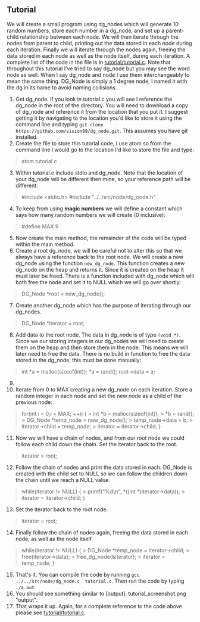 ## Tutorial
We will create a small program using dg_nodes which will generate 10 random numbers, store each number in a dg_node, and set up a parent-child relationship between each node.  We will then iterate through the nodes from parent to child, printing out the data stored in each node during each iteration.  Finally we will iterate through the nodes again, freeing the data stored in each node as well as the node itself, during each iteration.
A complete list of the code in the file is in [tutorial/tutorial.c](tutorial/tutorial.c).
Note that throughout this tutorial I've tried to say dg_node but you may see the word node as well.  When I say dg_node and node I use them interchangeably to mean the same thing.  DG_Node is simply a 1 degree node, I named it with the dg in its name to avoid naming collisions.

1. Get dg_node.  If you look in tutorial.c you will see I reference the dg_node in the root of the directory.  You will need to download a copy of dg_node and reference it from the location that you put it.  I suggest getting it by navigating to the location you'd like to store it using the command line and typing `git clone https://github.com/vision89/dg_node.git`.  This assumes you have git installed.
2. Create the file to store this tutorial code, I use atom so from the command line I would go to the location I'd like to store the file and type:
  > atom tutorial.c
3. Within tutorial.c include stdio and dg_node.  Note that the location of your dg_node will be different then mine, so your reference path will be different:
  >#include <stdio.h>
  >#include "../../src/node/dg_node.h"
4. To keep from using **magic numbers** we will define a constant which says how many random numbers we will create (0 inclusive):
  > #define MAX 9
5. Now create the main method, the remainder of the code will be typed within the main method.
6. Create a root dg_node, we will be careful not to alter this so that we always have a reference back to the root node.  We will create a new dg_node using the function `new_dg_node`.  This function creates a new dg_node on the heap and returns it.  Since it is created on the heap it must later be freed.  There is a function included with dg_node which will both free the node and set it to NULL which we will go over shortly:
  > DG_Node \*root = new_dg_node();
7. Create another dg_node which has the purpose of iterating through our dg_nodes.
  > DG_Node \*iterator = root;
8. Add data to the root node.  The data in dg_node is of type `(void *)`.  Since we our storing integers in our dg_nodes we will need to create them on the heap and then store them in the node.  This means we will later need to free the data.  There is no build in function to free the data stored in the dg_node, this must be done manually:
  > int \*a = malloc(sizeof(int));
  > \*a = rand();
  > root->data = a;
9.
10. Iterate from 0 to MAX creating a new dg_node on each iteration.  Store a random integer in each node and set the new node as a child of the previous node:
  > for(int i = 0;i < MAX; ++i) {
    > int \*b = malloc(sizeof(int));
    > \*b = rand();
    > DG_Node \*temp_node = new_dg_node();
    > temp_node->data = b;
    > iterator->child = temp_node;
    > iterator = iterator->child;
  > }
11.  Now we will have a chain of nodes, and from our root node we could follow each child down the chain.  Set the iterator back to the root.
  > iterator = root;
12. Follow the chain of nodes and print the data stored in each.  DG_Node is created with the child set to NULL so we can follow the children down the chain until we reach a NULL value.
  > while(iterator != NULL) {
    > printf("%d\n", \*((int \*)iterator->data));
    > iterator = iterator->child;
  > }
13. Set the iterator back to the root node.
  > iterator = root;
14. Finally follow the chain of nodes again, freeing the data stored in each node, as well as the node itself.
  > while(iterator != NULL) {
    > DG_Node \*temp_node = iterator->child;
    > free(iterator->data);
    > free_dg_node(&iterator);
    > iterator = temp_node;
  > }
15.  That's it.  You can compile the code by running `gcc ../../src/node/dg_node.c  tutorial.c`.  Then run the code by typing `./a.out`.
16. You should see something similar to
[output]: tutorial_screenshot.png "output".
17. That wraps it up.  Again, for a complete reference to the code above please see [tutorial/tutorial.c](tutorial/tutorial.c).
